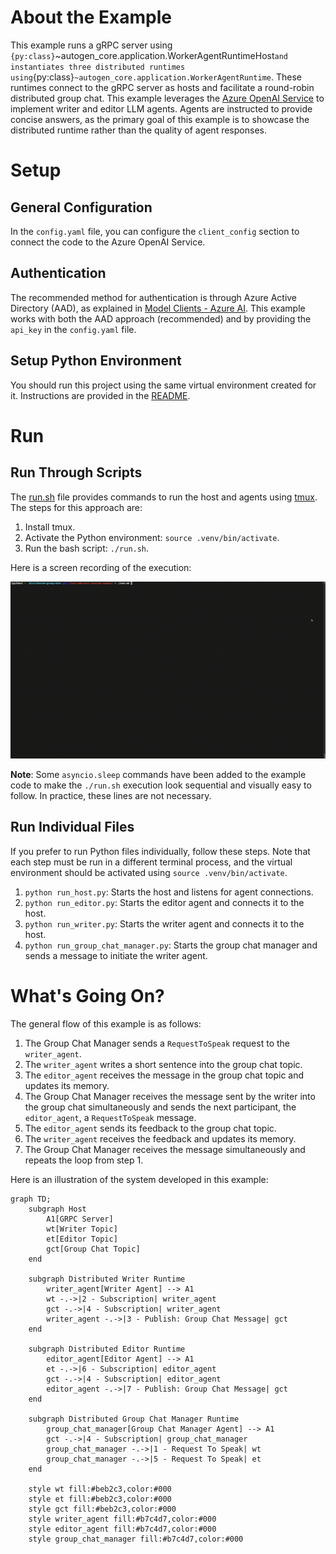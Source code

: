 # About the Example

This example runs a gRPC server using `{py:class}`~autogen_core.application.WorkerAgentRuntimeHost`and instantiates three distributed runtimes using`{py:class}`~autogen_core.application.WorkerAgentRuntime`. These runtimes connect to the gRPC server as hosts and facilitate a round-robin distributed group chat. This example leverages the [Azure OpenAI Service](https://azure.microsoft.com/en-us/products/ai-services/openai-service) to implement writer and editor LLM agents. Agents are instructed to provide concise answers, as the primary goal of this example is to showcase the distributed runtime rather than the quality of agent responses.

# Setup

## General Configuration

In the `config.yaml` file, you can configure the `client_config` section to connect the code to the Azure OpenAI Service.

## Authentication

The recommended method for authentication is through Azure Active Directory (AAD), as explained in [Model Clients - Azure AI](https://microsoft.github.io/autogen/dev/user-guide/core-user-guide/framework/model-clients.html#azure-openai). This example works with both the AAD approach (recommended) and by providing the `api_key` in the `config.yaml` file.

## Setup Python Environment

You should run this project using the same virtual environment created for it. Instructions are provided in the [README](../../../../../../../../README.md).

# Run

## Run Through Scripts

The [run.sh](./run.sh) file provides commands to run the host and agents using [tmux](https://github.com/tmux/tmux/wiki). The steps for this approach are:

1. Install tmux.
2. Activate the Python environment: `source .venv/bin/activate`.
3. Run the bash script: `./run.sh`.

Here is a screen recording of the execution:

![Distributed Group Chat Sample Run](./distributed_group_chat.gif)

**Note**: Some `asyncio.sleep` commands have been added to the example code to make the `./run.sh` execution look sequential and visually easy to follow. In practice, these lines are not necessary.

## Run Individual Files

If you prefer to run Python files individually, follow these steps. Note that each step must be run in a different terminal process, and the virtual environment should be activated using `source .venv/bin/activate`.

1. `python run_host.py`: Starts the host and listens for agent connections.
2. `python run_editor.py`: Starts the editor agent and connects it to the host.
3. `python run_writer.py`: Starts the writer agent and connects it to the host.
4. `python run_group_chat_manager.py`: Starts the group chat manager and sends a message to initiate the writer agent.

# What's Going On?

The general flow of this example is as follows:

1. The Group Chat Manager sends a `RequestToSpeak` request to the `writer_agent`.
2. The `writer_agent` writes a short sentence into the group chat topic.
3. The `editor_agent` receives the message in the group chat topic and updates its memory.
4. The Group Chat Manager receives the message sent by the writer into the group chat simultaneously and sends the next participant, the `editor_agent`, a `RequestToSpeak` message.
5. The `editor_agent` sends its feedback to the group chat topic.
6. The `writer_agent` receives the feedback and updates its memory.
7. The Group Chat Manager receives the message simultaneously and repeats the loop from step 1.

Here is an illustration of the system developed in this example:

```mermaid
graph TD;
    subgraph Host
        A1[GRPC Server]
        wt[Writer Topic]
        et[Editor Topic]
        gct[Group Chat Topic]
    end

    subgraph Distributed Writer Runtime
        writer_agent[Writer Agent] --> A1
        wt -.->|2 - Subscription| writer_agent
        gct -.->|4 - Subscription| writer_agent
        writer_agent -.->|3 - Publish: Group Chat Message| gct
    end

    subgraph Distributed Editor Runtime
        editor_agent[Editor Agent] --> A1
        et -.->|6 - Subscription| editor_agent
        gct -.->|4 - Subscription| editor_agent
        editor_agent -.->|7 - Publish: Group Chat Message| gct
    end

    subgraph Distributed Group Chat Manager Runtime
        group_chat_manager[Group Chat Manager Agent] --> A1
        gct -.->|4 - Subscription| group_chat_manager
        group_chat_manager -.->|1 - Request To Speak| wt
        group_chat_manager -.->|5 - Request To Speak| et
    end

    style wt fill:#beb2c3,color:#000
    style et fill:#beb2c3,color:#000
    style gct fill:#beb2c3,color:#000
    style writer_agent fill:#b7c4d7,color:#000
    style editor_agent fill:#b7c4d7,color:#000
    style group_chat_manager fill:#b7c4d7,color:#000
```
